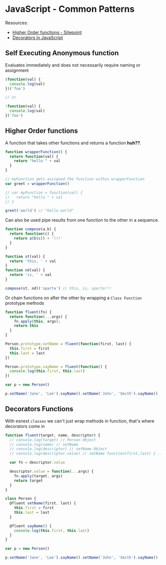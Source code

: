 # JavaScript - Common Patterns

Resources:
- [Higher Order functions - Sitepoint](http://www.sitepoint.com/higher-order-functions-javascript/)
- [Decorators in JavaScript](https://www.youtube.com/watch?v=d8CDFsQHZpE)

## Self Executing Anonymous function
Evaluates immediately and does not necessarily require naming or assignment

```js
(function(val) {
  console.log(val)
})('foo')

// or

!function(val) {
  console.log(val)
}('foo')
```

## Higher Order functions
A function that takes other functions and returns a function **huh??**.

```js
function wrapperFunction() {
  return function(val) {
    return "hello " + val
  }
}

// myFunction gets assigned the function within wrapperFunction
var greet = wrapperFunction()

// var myFunction = function(val) {
//   return "hello " + val
// }

greet('world') // "hello world"
```

Can also be used pipe results from one function to the other in a sequence.
```js
function compose(a,b) {
  return function(c) {
    return a(b(c)) + '!!!'
  }
}

function st(val) {
  return 'this, ' + val
}
function nd(val) {
  return 'is, ' + val
}

compose(st, nd)('sparta') // this, is, sparta!!!
```


Or chain functions on after the other by wrapping a `Class Function` prototype methods

```js
function fluent(fn) {
  return function(...args) {
    fn.apply(this, args);
    return this
  }
}
```

```js
Person.prototype.setName = fluent(function(first, last) {
  this.first = first
  this.last = last
})

Person.prototype.sayName = fluent(function() {
  console.log(this.first, this.last)
})

var p = new Person()

p.setName('Jane', 'Lee').sayName().setName('John', 'Smith').sayName()
```


## Decorators Functions
With esnext `classes` we can't just wrap methods in function, that's where decorators come in

```js
function fluent(target, name, descriptor) {
  // console.log(target) // Person Object
  // console.log(name) // setName
  // console.log(descriptor) // setName Object
  // console.log(descriptor.value) // setName function(first,last) { ... }

  var fn = descriptor.value

  descriptor.value = function(...args) {
    fn.apply(target, args)
    return target
  }
}
```

```js
class Person {
  @fluent setName(first, last) {
    this.first = first
    this.last = last
  }

  @fluent sayName() {
    console.log(this.first, this.last)
  }
}

var p = new Person()

p.setName('Jane', 'Lee').sayName().setName('John', 'Smith').sayName()
```
